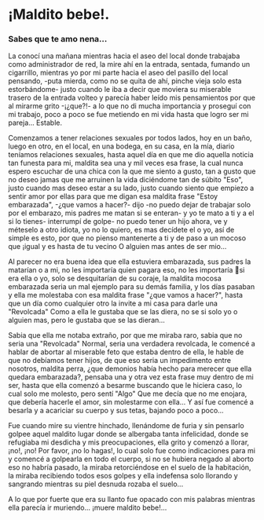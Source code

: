 # ¡Maldito bebe!.

### Sabes que te amo nena...

La conocí una mañana mientras hacia el aseo del local donde trabajaba
como administrador de red, la mire ahí en la entrada, sentada, fumando
un cigarrillo, mientras yo por mi parte hacia el aseo del pasillo del local
pensando, -puta mierda, como no se quita de ahí, pinche vieja solo esta
estorbándome- justo cuando le iba a decir que moviera su miserable
trasero de la entrada volteo y parecía haber leído mis pensamientos por
que al mirarme grito -¡¿que?!- a lo que no di mucha importancia y
proseguí con mi trabajo, poco a poco se fue metiendo en mi vida hasta
que logro ser mi pareja... Estable.

Comenzamos a tener relaciones sexuales por todos lados, hoy en un
baño, luego en otro, en el local, en una bodega, en su casa, en la mía,
diario teníamos relaciones sexuales, hasta aquel día en que me dio
aquella noticia tan funesta para mi, maldita sea una y mil veces esa frase,
la cual nunca espero escuchar de una chica con la que me siento a gusto,
tan a gusto que no deseo jamas que me arruinen la vida diciéndome tan
de súbito "Eso", justo cuando mas deseo estar a su lado, justo cuando
siento que empiezo a sentir amor por ellas para que me digan esa
maldita frase "Estoy embarazada", -¿que vamos a hacer?- dijo -no
puedo dejar de trabajar solo por el embarazo, mis padres me matan si se
enteran- y yo te mato a ti y a el si lo tienes- interrumpí de golpe- no
puedo tener un hijo ahora, ve y méteselo a otro idiota, yo no lo quiero, es
mas decídete el o yo, así de simple es esto, por que no pienso
mantenerte a ti y de paso a un mocoso que ¡igual y es hasta de tu vecino
O alguien mas antes de ser mio...

Al parecer no era buena idea que ella estuviera embarazada, sus padres
la matarían o a mi, no les importaría quien pagara eso, no les importaría
si era ella o yo, solo se desquitarían de su coraje, la maldita mocosa
embarazada seria un mal ejemplo para su demás familia, y los días
pasaban y ella me molestaba con esa maldita frase "¿que vamos a
hacer?", hasta que un día como cualquier otro la invite a mi casa para
darle una "Revolcada" Como a ella le gustaba que se las diera, no se si
solo yo o alguien mas, pero le gustaba que se las dieran...

Sabia que ella me notaba extraño, por que me miraba raro, sabia que no
seria una "Revolcada" Normal, seria una verdadera revolcada, le
comencé a hablar de abortar al miserable feto que estaba dentro de ella,
le hable de que no debíamos tener hijos, de que eso seria un
impedimento entre nosotros, maldita perra, ¿que demonios había hecho
para merecer que ella quedara embarazada?, pensaba una y otra vez
esta frase muy dentro de mi ser, hasta que ella comenzó a besarme
buscando que le hiciera caso, lo cual solo me molesto, pero sentí "Algo"
Que me decía que no me enojara, que debería hacerle el amor, sin
molestarme con ella... Y así fue comencé a besarla y a acariciar su
cuerpo y sus tetas, bajando poco a poco...

Fue cuando mire su vientre hinchado, llenándome de furia y sin pensarlo
golpee aquel maldito lugar donde se albergaba tanta infelicidad, donde
se refugiaba mi desdicha y mis preocupaciones, ella grito y comenzó a
llorar, ¡no!, ¡no! Por favor, ¡no lo hagas!, lo cual solo fue como
indicaciones para mi y comencé a golpearla en todo el cuerpo, si no se
hubiera negado al aborto eso no habría pasado, la miraba retorciéndose
en el suelo de la habitación, la miraba recibiendo todos esos golpes y ella
indefensa solo llorando y sangrando mientras su piel desnuda rozaba el
suelo...

A lo que por fuerte que era su llanto fue opacado con mis palabras
mientras ella parecía ir muriendo... ¡muere maldito bebe!...
